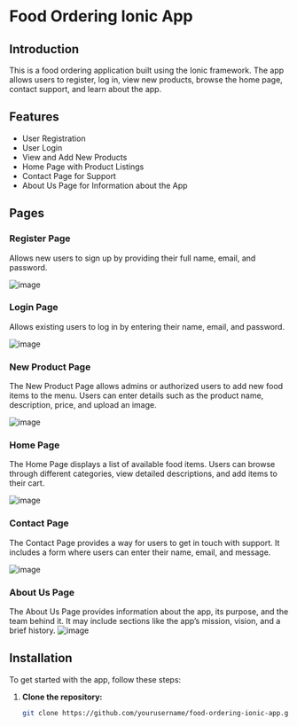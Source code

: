 # Food Ordering Ionic App

## Introduction
This is a food ordering application built using the Ionic framework. The app allows users to register, log in, view new products, browse the home page, contact support, and learn about the app.

## Features
- User Registration
- User Login
- View and Add New Products
- Home Page with Product Listings
- Contact Page for Support
- About Us Page for Information about the App

## Pages

### Register Page
Allows new users to sign up by providing their full name, email, and password.

![image](https://github.com/Sandalu01/Food-Order-App/assets/108582011/88490d7b-949f-405b-a0fb-9489ee42688a)

### Login Page
Allows existing users to log in by entering their name, email, and password.

![image](https://github.com/Sandalu01/Food-Order-App/assets/108582011/73aa77d2-7a46-4e75-950e-427ebd23564f)

### New Product Page
The New Product Page allows admins or authorized users to add new food items to the menu. Users can enter details such as the product name, description, price, and upload an image.

![image](https://github.com/user-attachments/assets/0a334a65-cb23-4fe2-8847-9823384703da)


### Home Page
The Home Page displays a list of available food items. Users can browse through different categories, view detailed descriptions, and add items to their cart.

![image](https://github.com/Sandalu01/Food-Order-App/assets/108582011/900e0ef7-ab04-4f22-a5c5-9cf8bc98cfce)


### Contact Page
The Contact Page provides a way for users to get in touch with support. It includes a form where users can enter their name, email, and message.

![image](https://github.com/Sandalu01/Food-Order-App/assets/108582011/3b74b0fc-0406-44cb-bf64-62ebd1900329)




### About Us Page
The About Us Page provides information about the app, its purpose, and the team behind it. It may include sections like the app’s mission, vision, and a brief history.
![image](https://github.com/Sandalu01/Food-Order-App/assets/108582011/60be23d1-014b-4428-a76a-f430b5b7474d)

## Installation
To get started with the app, follow these steps:

1. **Clone the repository:**
   ```sh
   git clone https://github.com/yourusername/food-ordering-ionic-app.git
